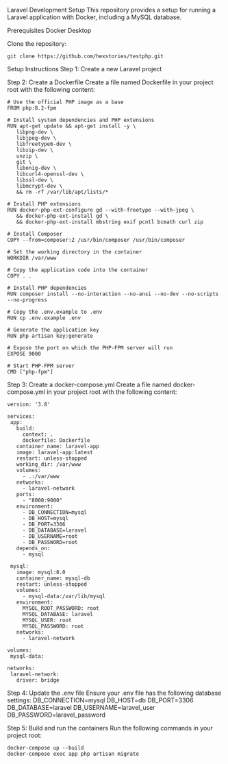 Laravel Development Setup
This repository provides a setup for running a Laravel application with Docker, including a MySQL database.

Prerequisites
Docker Desktop

 Clone the repository:
 ```shell
git clone https://github.com/hexstories/testphp.git
```

Setup Instructions
Step 1: Create a new Laravel project

Step 2: Create a Dockerfile
Create a file named Dockerfile in your project root with the following content:
 ```shell
# Use the official PHP image as a base
FROM php:8.2-fpm

# Install system dependencies and PHP extensions
RUN apt-get update && apt-get install -y \
    libpng-dev \
    libjpeg-dev \
    libfreetype6-dev \
    libzip-dev \
    unzip \
    git \
    libonig-dev \
    libcurl4-openssl-dev \
    libssl-dev \
    libmcrypt-dev \
    && rm -rf /var/lib/apt/lists/*

# Install PHP extensions
RUN docker-php-ext-configure gd --with-freetype --with-jpeg \
    && docker-php-ext-install gd \
    && docker-php-ext-install mbstring exif pcntl bcmath curl zip

# Install Composer
COPY --from=composer:2 /usr/bin/composer /usr/bin/composer

# Set the working directory in the container
WORKDIR /var/www

# Copy the application code into the container
COPY . .

# Install PHP dependencies
RUN composer install --no-interaction --no-ansi --no-dev --no-scripts --no-progress

# Copy the .env.example to .env
RUN cp .env.example .env

# Generate the application key
RUN php artisan key:generate

# Expose the port on which the PHP-FPM server will run
EXPOSE 9000

# Start PHP-FPM server
CMD ["php-fpm"]

```

Step 3: Create a docker-compose.yml
Create a file named docker-compose.yml in your project root with the following content:
 ```shell
version: '3.8'

services:
  app:
    build:
      context: .
      dockerfile: Dockerfile
    container_name: laravel-app
    image: laravel-app:latest
    restart: unless-stopped
    working_dir: /var/www
    volumes:
      - .:/var/www
    networks:
      - laravel-network
    ports:
      - "8000:9000"
    environment:
      - DB_CONNECTION=mysql
      - DB_HOST=mysql
      - DB_PORT=3306
      - DB_DATABASE=laravel
      - DB_USERNAME=root
      - DB_PASSWORD=root
    depends_on:
      - mysql

  mysql:
    image: mysql:8.0
    container_name: mysql-db
    restart: unless-stopped
    volumes:
      - mysql-data:/var/lib/mysql
    environment:
      MYSQL_ROOT_PASSWORD: root
      MYSQL_DATABASE: laravel
      MYSQL_USER: root
      MYSQL_PASSWORD: root
    networks:
      - laravel-network

volumes:
  mysql-data:

networks:
  laravel-network:
    driver: bridge

```

Step 4: Update the .env file
Ensure your .env file has the following database settings:
 DB_CONNECTION=mysql
DB_HOST=db
DB_PORT=3306
DB_DATABASE=laravel
DB_USERNAME=laravel_user
DB_PASSWORD=laravel_password



Step 5: Build and run the containers
Run the following commands in your project root:
 ```shell
docker-compose up --build
docker-compose exec app php artisan migrate

```

